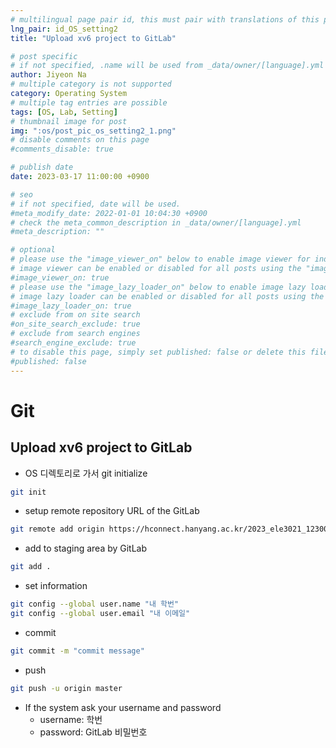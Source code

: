 ```yaml
---
# multilingual page pair id, this must pair with translations of this page. (This name must be unique)
lng_pair: id_OS_setting2
title: "Upload xv6 project to GitLab"

# post specific
# if not specified, .name will be used from _data/owner/[language].yml
author: Jiyeon Na
# multiple category is not supported
category: Operating System
# multiple tag entries are possible
tags: [OS, Lab, Setting]
# thumbnail image for post
img: ":os/post_pic_os_setting2_1.png"
# disable comments on this page
#comments_disable: true

# publish date
date: 2023-03-17 11:00:00 +0900

# seo
# if not specified, date will be used.
#meta_modify_date: 2022-01-01 10:04:30 +0900
# check the meta_common_description in _data/owner/[language].yml
#meta_description: ""

# optional
# please use the "image_viewer_on" below to enable image viewer for individual pages or posts (_posts/ or [language]/_posts folders).
# image viewer can be enabled or disabled for all posts using the "image_viewer_posts: true" setting in _data/conf/main.yml.
#image_viewer_on: true
# please use the "image_lazy_loader_on" below to enable image lazy loader for individual pages or posts (_posts/ or [language]/_posts folders).
# image lazy loader can be enabled or disabled for all posts using the "image_lazy_loader_posts: true" setting in _data/conf/main.yml.
#image_lazy_loader_on: true
# exclude from on site search
#on_site_search_exclude: true
# exclude from search engines
#search_engine_exclude: true
# to disable this page, simply set published: false or delete this file
#published: false
---
```


# Git

## Upload xv6 project to GitLab

- OS 디렉토리로 가서 git initialize

```bash
git init
```

- setup remote repository URL of the GitLab

```bash
git remote add origin https://hconnect.hanyang.ac.kr/2023_ele3021_12300/2023_ele3021_학번.git
```

- add to staging area by GitLab

```bash
git add .
```

- set information

```bash
git config --global user.name "내 학번"
git config --global user.email "내 이메일"
```

- commit

```bash
git commit -m "commit message"
```

- push

```bash
git push -u origin master
```

- If the system ask your username and password
    - username: 학번
    - password: GitLab 비밀번호
